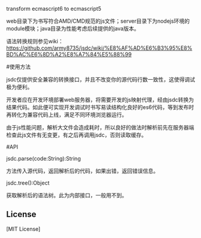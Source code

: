 transform ecmascript6 to ecmascript5

web目录下为书写符合AMD/CMD规范的js文件；server目录下为nodejs环境的module模块；java目录为性能考虑后续提供的java版本。

语法转换规则参见wiki：https://github.com/army8735/jsdc/wiki/%E8%AF%AD%E6%B3%95%E8%BD%AC%E6%8D%A2%E8%A7%84%E5%88%99

#使用方法

jsdc仅提供安全兼容的转换接口，并且不改变你的源代码行数一致性，这使得调试极为便利。

开发者应在开发环境部署web服务器，将需要开发的js映射代理，经由jsdc转换为结果代码。如此便可实现开发调试时书写易读结构化良好的es6代码，等到发布时再转化为兼容代码上线，满足不同环境浏览器运行。

由于js性能问题，解析大文件会造成耗时，所以良好的做法时解析前先在服务器端检查此js文件有无变更，有之后再调用jsdc，否则读取缓存。

#API

jsdc.parse(code:String):String

方法传入源代码，返回解析后的代码，如果出错，返回错误信息。

jsdc.tree():Object

获取解析后的语法树。此为内部接口，一般用不到。

## License

[MIT License]
